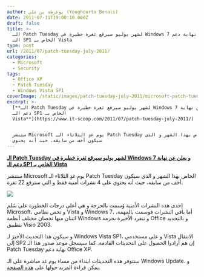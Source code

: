 ```yaml
---
author: يوغرطة بن علي (Youghourta Benali)
date: 2011-07-11T19:00:10.000Z
draft: false
title: >-
  الـ Patch Tuesday لشهر يوليو سيرقع ثغرة خطيرة في Windows 7 و يعلن عن نهاية دعم
  الـ SP1 الخاص بـ Vista
type: post
url: /2011/07/patch-tuesday-july-2011/
categories:
  - Microsoft
  - Security
tags:
  - Office XP
  - Patch Tuesday
  - Windows Vista SP1
coverImage: /static/images/patch-tuesday-july-2011/microsoft-patch-tuesday.jpg
excerpt: >-
  [**الـ Patch Tuesday لشهر يوليو سيرقع ثغرة خطيرة في Windows 7 و يعلن عن نهاية
  دعم الـ SP1 الخاص بـ
  Vista**](https://www.it-scoop.com/2011/07/patch-tuesday-july-2011/)


  ستنشر Microsoft يوم غدٍ الثلاثاء الـ Patch Tuesday الخاص بهذا الشهر و الذي
  سيكون أخف من سابقه، حيث أنه يحتوي
---
```

[**الـ Patch Tuesday لشهر يوليو سيرقع ثغرة خطيرة في Windows 7 و يعلن عن نهاية دعم الـ SP1 الخاص بـ Vista**](https://www.it-scoop.com/2011/07/patch-tuesday-july-2011/)

ستنشر Microsoft يوم غدٍ الثلاثاء الـ Patch Tuesday الخاص بهذا الشهر و الذي سيكون أخف من سابقه، حيث أنه يحتوي على 4 نشرات أمنية فقط و التي سترقع 22 ثغرة.

![](/static/images/patch-tuesday-july-2011/microsoft-patch-tuesday.jpg)

إحدى هذه النشرات الأمنية وُسمت بالحرجة و هي أعلى درجات الخطورة على سُلم Microsoft، و تخص نظامي Vista و Windows 7، أما باقي النشرات فوسمت بالمهمة، اثنتان منها تخصان مختلف أنظمة Windows و تنفرد الأخيرة بحزمة Office و بالتحديد بتطبيق Visio 2003.

و سيكون هذا التحديث الأخيرَ لـ Windows Vista SP1، و على مستخدمي Vista الانتقال إلى SP2 إن هم أرادوا الحصول على التحديثات القادمة. كما سيسجل موعد صدور هذا الـ Patch Tuesday نهاية دعم Office XP.

ستتوفر هذه التحديثات ابتداء من مساء يوم غد مباشرة على الـ Windows Update. و يمكن قراءة المزيد حولها على [هذه الصفحة](http://www.microsoft.com/technet/security/bulletin/ms11-jul.mspx).
